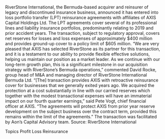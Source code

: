 RiverStone International, the Bermuda-based acquirer and reinsurer of legacy and discontinued insurance business, announced it has entered into loss portfolio transfer (LPT) reinsurance agreements with affiliates of AXIS Capital Holdings Ltd.
The LPT agreements cover several of its professional lines and liability insurance portfolios, predominantly relating to 2019 and prior accident years.
The transaction, subject to regulatory approval, covers net reserves for losses and loss expenses of approximately $400 million and provides ground-up cover to a policy limit of $605 million.
“We are very pleased that AXIS has selected RiverStone as its partner for this transaction, and it is a testament to our ability to provide flexible effective solutions, helping us maintain our position as a market leader. As we continue with our long-term growth plan, this is a significant milestone in our acquisition strategy with RiverStone’s Bermuda operations,” commented David Rocke, group head of M&A and managing director of RiverStone International Bermuda Ltd.
“[The] transaction provides AXIS with retroactive reinsurance cover for businesses that we generally exited years ago. We acquired the protection at a cost substantially in line with our carried reserves which together with the modest transactional expenses will have an immaterial impact on our fourth quarter earnings,” said Pete Vogt, chief financial officer at AXIS. “The agreements will protect AXIS from prior year reserve development on the subject business over the contract term, provided this remains within the limit of the agreements.”
The transaction was facilitated by Aon’s Capital Advisory team.
Source: RiverStone International

Topics
Profit Loss
Reinsurance
